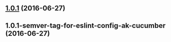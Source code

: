 <a name="1.0.1"></a>
## [1.0.1](https://aui-team-bot/https://bitbucket.org/atlassian/atlaskit-spike/compare/1.0.1-semver-tag-for-eslint-config-ak-cucumber...v1.0.1) (2016-06-27)



<a name="1.0.1-semver-tag-for-eslint-config-ak-cucumber"></a>
## 1.0.1-semver-tag-for-eslint-config-ak-cucumber (2016-06-27)



